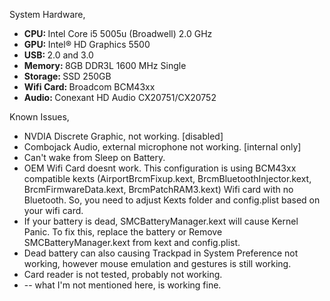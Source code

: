 System Hardware,
<ul>
  <li><b>CPU: </b>Intel Core i5 5005u (Broadwell) 2.0 GHz</li>
  <li><b>GPU: </b>Intel® HD Graphics 5500</li>
  <li><b>USB: </b>2.0 and 3.0</li>
  <li><b>Memory: </b>8GB DDR3L 1600 MHz Single</li>
  <li><b>Storage: </b>SSD 250GB</li>
  <li><b>Wifi Card: </b>Broadcom BCM43xx</li>
  <li><b>Audio: </b>Conexant HD Audio CX20751/CX20752</li>
</ul>


Known Issues,
<ul>
  <li>NVDIA Discrete Graphic, not working. [disabled]</li>
  <li>Combojack Audio, external microphone not working. [internal only]</li>
  <li>Can't wake from Sleep on Battery.</li>
  <li>OEM Wifi Card doesnt work. This configuration is using BCM43xx compatible kexts (AirportBrcmFixup.kext, 
    BrcmBluetoothInjector.kext, BrcmFirmwareData.kext, BrcmPatchRAM3.kext)
    Wifi card with no Bluetooth. So, you need to adjust Kexts folder and config.plist based on your wifi card.
</li>
  <li>If your battery is dead, SMCBatteryManager.kext will cause Kernel Panic. 
    To fix this, replace the battery or Remove SMCBatteryManager.kext from kext and config.plist. 
    </li>
  <li>Dead battery can also causing Trackpad in System Preference not working, however mouse emulation and
    gestures is still working.</li>
  <li>Card reader is not tested, probably not working.</li>
  <li>-- what I'm not mentioned here, is working fine.</li>
</ul>
